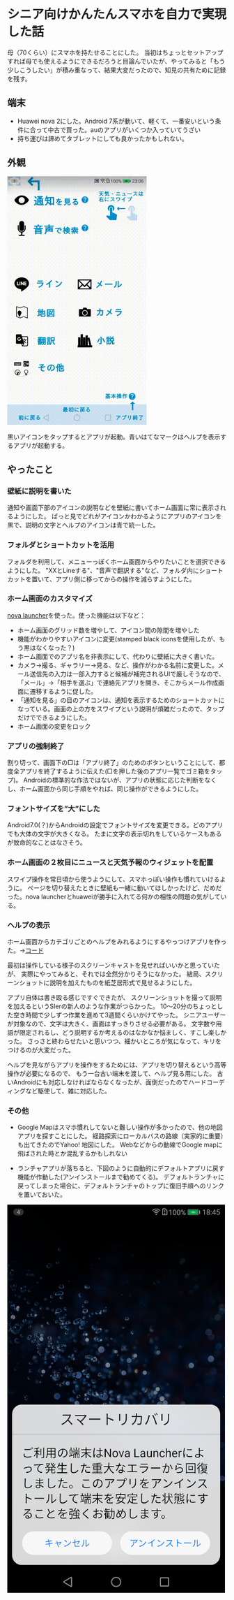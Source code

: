 # シニア向けかんたんスマホを自力で実現した話

母（70くらい）にスマホを持たせることにした。
当初はちょっとセットアップすれば母でも使えるようにできるだろうと目論んでいたが、やってみると「もう少しこうしたい」が積み重なって、結果大変だったので、知見の共有ために記録を残す。

## 端末
- Huawei nova 2にした。Android 7系が動いて、軽くて、一番安いという条件に合って中古で買った。auのアプリがいくつか入っていてうざい
- 持ち運びは諦めてタブレットにしても良かったかもしれない。

## 外観
![外観](./screen.gif)

黒いアイコンをタップするとアプリが起動。青いはてなマークはヘルプを表示するアプリが起動する。


## やったこと
### 壁紙に説明を書いた

通知や画面下部のアイコンの説明などを壁紙に書いてホーム画面に常に表示されるようにした。
ぱっと見でどれがアイコンかわかるようにアプリのアイコンを黒で、説明の文字とヘルプのアイコンは青で統一した。

### フォルダとショートカットを活用
フォルダを利用して、メニューっぽくホーム画面からやりたいことを選択できるようにした。
"XXとLineする"、"音声で翻訳する"など、フォルダ内にショートカットを置いて、アプリ側に移ってからの操作を減らすようにした。

### ホーム画面のカスタマイズ

[nova launcher](https://play.google.com/store/apps/details?id=com.teslacoilsw.launcher)を使った。使った機能は以下など：

- ホーム画面のグリッド数を増やして、アイコン間の隙間を増やした
- 機能がわかりやすいアイコンに変更(stamped black iconsを使用したが、もう黒はなくなった？)
- ホーム画面でのアプリ名を非表示にして、代わりに壁紙に大きく書いた。
- カメラ→撮る、ギャラリー→見る、など、操作がわかる名前に変更した。メール送信先の入力は一部入力すると候補が補完されるUIで厳しそうなので、「メール」→「相手を選ぶ」で連絡先アプリを開き、そこからメール作成画面に遷移するように促した。
- 「通知を見る」の目のアイコンは、通知を表示するためのショートカットになっている。画面の上の方をスワイプという説明が煩雑だったので、タップだけでできるようにした。
- ホーム画面の変更をロック

### アプリの強制終了

割り切って、画面下の□は「アプリ終了」のためのボタンということにして、都度全アプリを終了するように伝えた(□を押した後のアプリ一覧でゴミ箱をタップ)。
Androidの標準的な作法ではないが、アプリの状態に応じた判断をなくし、ホーム画面から同じ手順をやれば、同じ操作ができるようにした。

### フォントサイズを”大”にした
Android7.0(？)からAndroidの設定でフォントサイズを変更できる。どのアプリでも大体の文字が大きくなる。
たまに文字の表示切れをしているケースもあるが致命的なことはなさそう。


### ホーム画面の２枚目にニュースと天気予報のウィジェットを配置
スワイプ操作を常日頃から使うようにして、スマホっぽい操作も慣れていけるように。
ページを切り替えたときに壁紙も一緒に動いてほしかったけど、だめだった。nova launcherとhuaweiが勝手に入れてる何かの相性の問題の気がしている。

### ヘルプの表示
ホーム画面からカテゴリごとのヘルプをみれるようにするやっつけアプリを作った。→[コード](https://github.com/illiichi/JustGuide)

最初は操作している様子のスクリーンキャストを見せればいいかと思っていたが、
実際にやってみると、それでは全然分かりそうになかった。
結局、スクリーンショットに説明を加えたものを紙芝居形式で見せるようにした。

アプリ自体は書き殴る感じですぐできたが、
スクリーンショットを撮って説明を加えるというSIerの新人のような作業がつらかった。
10～20分のちょっとした空き時間で少しずつ作業を進めて3週間くらいかけてやった。
シニアユーザーが対象なので、文字は大きく、画面はすっきりさせる必要がある。
文字数や用語が限定されるし、どう説明するか考えるのはなかなか悩ましく、すこし楽しかった。
さっさと終わらせたいと思いつつ、細かいところが気になって、キリをつけるのが大変だった。

ヘルプを見ながらアプリを操作をするためには、アプリを切り替えるという高等操作が必要になるので、
もう一台古い端末を渡して、ヘルプ見る用にした。
古いAndroidにも対応しなければならなくなったが、面倒だったのでハードコーディングなど駆使して、雑に対応した。

### その他
- Google Mapはスマホ慣れしてないと難しい操作が多かったので、他の地図アプリを探すことにした。
経路探索にローカルバスの路線（実家的に重要）も出てきたのでYahoo! 地図にした。
Webなどからの動線でGoogle mapに飛ばされた時とか混乱するかもしれない

- ランチャアプリが落ちると、下図のように自動的にデフォルトアプリに戻す機能が作動した(アンインストールまで勧めてくる)。
デフォルトランチャに戻ってしまった場合に、デフォルトランチャのトップに復旧手順へのリンクを置いておいた。

![スマートリカバリ](./recovery.png)
